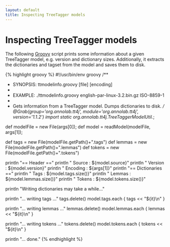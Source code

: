 ```yaml
---
layout: default
title: Inspecting TreeTagger models
---
```


# Inspecting TreeTagger models

The following [Groovy][groovy] script prints some information about a given TreeTagger model, e.g. version and dictionary sizes. Additionally, it extracts the dictionaries and tagset from the model and saves them to disk.

{% highlight groovy %}
#!/usr/bin/env groovy
/**
 * SYNOPSIS: ttmodelinfo.groovy [file] [encoding]
 *
 * EXAMPLE:  ./ttmodelinfo.groovy english-par-linux-3.2.bin.gz ISO-8859-1
 *
 * Gets information from a TreeTagger model. Dumps dictionaries to disk.
 */
@Grab(group='org.annolab.tt4j', module='org.annolab.tt4j', version='1.1.2')
import static org.annolab.tt4j.TreeTaggerModelUtil.*;

def modelFile = new File(args[0]);
def model = readModel(modelFile, args[1]);

def tags = new File(modelFile.getPath()+".tags")
def lemmas = new File(modelFile.getPath()+".lemmas")
def tokens = new File(modelFile.getPath()+".tokens")

println "== Header =="
println "  Source     : ${model.source}"
println "  Version    : ${model.version}"
println "  Encoding   : ${args[1]}"
println "== Dictionaries =="
println "  Tags       : ${model.tags.size()}"
println "  Lemmas     : ${model.lemmas.size()}"
println "  Tokens     : ${model.tokens.size()}"

println "Writing dictionaries may take a while..."

println "... writing tags ..."
tags.delete()
model.tags.each { tags << "${it}\n" } 

println "... writing lemmas ..."
lemmas.delete()
model.lemmas.each { lemmas << "${it}\n" } 

println "... writing tokens ..."
tokens.delete()
model.tokens.each { tokens << "${it}\n" } 

println "... done."
{% endhighlight %}

[groovy]: http://groovy.codehaus.org
